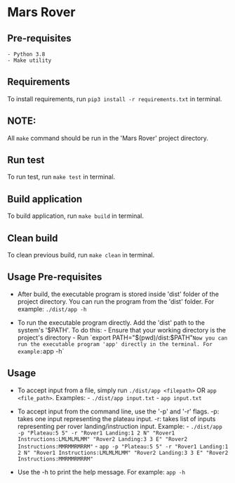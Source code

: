 # Mars Rover

## Pre-requisites
    - Python 3.8
    - Make utility


## Requirements
To install requirements, run `pip3 install -r requirements.txt` in terminal.


## NOTE: 
All `make` command should be run in the 'Mars Rover' project directory.


## Run test
To run test, run `make test` in terminal.


## Build application
To build application, run `make build` in terminal.


## Clean build
To clean previous build, run `make clean` in terminal.


## Usage Pre-requisites
- After build, the executable program is stored inside 'dist' folder of the project directory.
    You can run the program from the 'dist' folder. For example: `./dist/app -h`

- To run the executable program directly. Add the 'dist' path to the system's '$PATH'.
    To do this:
        - Ensure that your working directory is the project's directory
        - Run `export PATH="$(pwd)/dist:$PATH"`
        Now you can run the executable program 'app' directly in the terminal. For example: `app -h`


## Usage
- To accept input from a file, simply run `./dist/app <filepath>` OR `app <file_path>`.
    Examples: 
        - `./dist/app input.txt`
        - `app input.txt`

- To accept input from the command line, use the '-p' and '-r' flags.
    -p: takes one input representing the plateau input.
    -r: takes list of inputs representing per rover landing/instruction input.
    Example: 
        - `./dist/app -p "Plateau:5 5" -r "Rover1 Landing:1 2 N" "Rover1 Instructions:LMLMLMLMM" "Rover2 Landing:3 3 E" "Rover2 Instructions:MMRMMRMRRM"`
        - `app -p "Plateau:5 5" -r "Rover1 Landing:1 2 N" "Rover1 Instructions:LMLMLMLMM" "Rover2 Landing:3 3 E" "Rover2 Instructions:MMRMMRMRRM"`

- Use the -h to print the help message. For example: `app -h`
